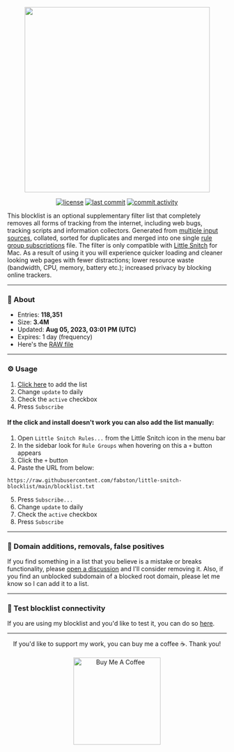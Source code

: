 <p align="center"><a href="https://github.com/fabston/little-snitch-blocklist" target="_blank"><img src="https://github.com/fabston/little-snitch-blocklist/blob/main/assets/logo.png?raw=true" width="425px"></a></p>

<p align="center">
    <a href="https://github.com/fabston/little-snitch-blocklist/blob/main/LICENSE"><img src="https://img.shields.io/github/license/fabston/little-snitch-blocklist" alt="license"></a>
    <a href="https://github.com/fabston/little-snitch-blocklist/commits/main"><img src="https://img.shields.io/github/last-commit/fabston/little-snitch-blocklist" alt="last commit"></a>
    <a href="https://github.com/fabston/little-snitch-blocklist/commits/main"><img src="https://img.shields.io/github/commit-activity/m/fabston/little-snitch-blocklist" alt="commit activity"></a>
</p>

This blocklist is an optional supplementary filter list that completely removes all forms of tracking from the internet, including web bugs, tracking scripts and information collectors. Generated from [multiple input sources](https://github.com/fabston/little-snitch-blocklist/blob/main/SOURCES.md), collated, sorted for duplicates and merged into one single [rule group subscriptions](https://help.obdev.at/littlesnitch4/lsc-rule-group-subscriptions) file. The filter is only compatible with [Little Snitch](https://www.obdev.at/products/littlesnitch/index.html) for Mac. As a result of using it you will experience quicker loading and cleaner looking web pages with fewer distractions; lower resource waste (bandwidth, CPU, memory, battery etc.); increased privacy by blocking online trackers.

----

### 🌟 About

* Entries: **118,351**
* Size: **3.4M**
* Updated: **Aug 05, 2023, 03:01 PM (UTC)**
* Expires: 1 day (frequency)
* Here's the [RAW file](https://raw.githubusercontent.com/fabston/little-snitch-blocklist/main/blocklist.txt)

---

### ⚙️ Usage

1. [Click here](https://little-snitch-blocklist.netlify.app/add-blocklist.html) to add the list
2. Change `update` to daily
3. Check the `active` checkbox
4. Press `Subscribe`

#### If the click and install doesn't work you can also add the list manually:

1. Open `Little Snitch Rules...` from the Little Snitch icon in the menu bar
2. In the sidebar look for `Rule Groups` when hovering on this a `+` button appears
3. Click the `+` button
4. Paste the URL from below:
```
https://raw.githubusercontent.com/fabston/little-snitch-blocklist/main/blocklist.txt
```
5. Press `Subscribe...`
6. Change `update` to daily
7. Check the `active` checkbox
8. Press `Subscribe`
---

### 🐞 Domain additions, removals, false positives 

If you find something in a list that you believe is a mistake or breaks functionality, please [open a discussion](https://github.com/fabston/little-snitch-blocklist/discussions/categories/false-positive) and I'll consider removing it. Also, if you find an unblocked subdomain of a blocked root domain, please let me know so I can add it to a list. 

---

### 🚦 Test blocklist connectivity

If you are using my blocklist and you'd like to test it, you can do so [here](https://little-snitch-blocklist.netlify.app/).

---

<p align="center">
    If you'd like to support my work, you can buy me a coffee ☕️. Thank you!
    <br><br>
    <a href="https://www.buymeacoffee.com/fabston"><img alt="Buy Me A Coffee" title="☕️" src="https://github.com/fabston/little-snitch-blocklist/blob/main/assets/bmac.png?raw=true" width=200px></a>
</p>